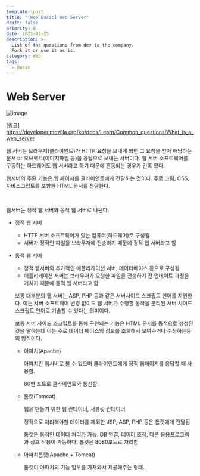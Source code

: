 ```yaml
---
template: post
title: "[Web Basic] Web Server"
draft: false
priority: 0
date: 2021-01-25
description: >-
  List of the questions from dev to the company.
  Fork it or use it as is.
category: Web
tags:
  - Basic
---
```


# Web Server

![image](https://user-images.githubusercontent.com/57346455/118117161-340dab00-b426-11eb-8e1f-6ce5694377b3.png)

[링크] https://developer.mozilla.org/ko/docs/Learn/Common_questions/What_is_a_web_server

웹 서버는 브라우저(클라이언트)가 HTTP 요청을 보내게 되면 그 요청을 받아 해당하는 문서 or 오브젝트(이미지파일 등)을 응답으로 보내는 서버이다. 웹 서버 소프트웨어를 구동하는 하드웨어도 웹 서버라고 하기 때문에 혼동되는 경우가 간혹 있다.

웹서버의 주된 기능은 웹 페이지를 클라이언트에게 전달하는 것이다. 주로 그림, CSS, 자바스크립트를 포함한 HTML 문서를 전달한다.

<br/>

웹서버는 정적 웹 서버와 동적 웹 서버로 나뉜다.

- 정적 웹 서버

  - HTTP 서버 소프트웨어가 있는 컴퓨터(하드웨어)로 구성됨
  - 서버가 정적인 파일을 브라우저에 전송하기 때문에 정적 웹 서버라고 함

- 동적 웹 서버

  - 정적 웹서버와 추가적인 애플리케이션 서버, 데이터베이스 등으로 구성됨
  - 애플리케이션 서버는 브라우저가 요청한 파일을 전송하기 전 업데이트 과정을 거치기 때문에 동적 웹 서버라고 함

  보통 대부분의 웹 서버는 ASP, PHP 등과 같은 서버사이드 스크립트 언어를 지원한다. 이는 서버 소프트웨어 변경 없이도 웹 서버가 수행할 동작을 분리된 서버 사이드 스크립트 언어로 기술할 수 있다는 의미이다.

  보통 서버 사이드 스크립트를 통해 구현되는 기능은 HTML 문서를 동적으로 생성된 것을 말하는데 이는 주로 데이터 베이스의 정보를 조회해서 보여주거나 수정하는등의 방식이다.

  - 아파치(Apache)

    아파치란 웹서버로 볼 수 있으며 클라이언트에게 정적 웹페이지를 응답할 때 사용함.

    80번 포트로 클라이언트와 통신함.

  - 톰캣(Tomcat)

    웹을 만들기 위한 웹 컨테이너, 서블릿 컨테이너

    정적으로 처리해야할 데이터를 제외한 JSP, ASP, PHP 등은 톰캣에게 전달됨

    톰캣은 동적인 데이터 처리가 가능. DB 연결, 데이터 조작, 다른 응용프로그램과 상호 작용이 가능하다. 톰캣은 8080포트로 처리함

  - 아파치톰캣(Apache + Tomcat)

    톰캣이 아파치의 기능 일부를 가져와서 제공해주는 형태.

<br/>

<br/>